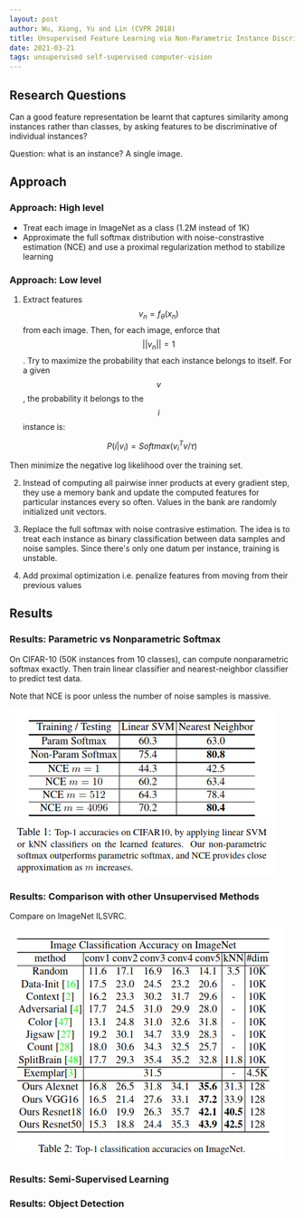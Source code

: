 ```yaml
---
layout: post
author: Wu, Xiong, Yu and Lin (CVPR 2018)
title: Unsupervised Feature Learning via Non-Parametric Instance Discrimination
date: 2021-03-21
tags: unsupervised self-supervised computer-vision
---
```



## Research Questions

Can a good feature representation be learnt that captures similarity among instances
rather than classes, by asking features to be discriminative of individual instances?

Question: what is an instance? A single image.

## Approach

### Approach: High level

- Treat each image in ImageNet as a class (1.2M instead of 1K)
- Approximate the full softmax distribution with noise-constrastive estimation (NCE)
  and use a proximal regularization method to stabilize learning

### Approach: Low level

1. Extract features $$v_n = f_{\theta}(x_n)$$ from each image. Then, for each image,
enforce that $$\lvert \lvert v_n \lvert \lvert = 1$$. Try to maximize the probability
that each instance belongs to itself. For a given $$v$$, the probability it belongs
to the $$i$$ instance is:

$$P(i | v_i) = Softmax(v_i^T v / \tau)$$

Then minimize the negative log likelihood over the training set.

2. Instead of computing all pairwise inner products at every gradient step, they 
use a memory bank and update the computed features for particular instances
every so often. Values in the bank are randomly initialized unit vectors.

3. Replace the full softmax with noise contrasive estimation. The idea is
to treat each instance as binary classification between data samples and noise samples.
Since there's only one datum per instance, training is unstable.

4. Add proximal optimization i.e. penalize features from moving from their previous values

## Results

### Results: Parametric vs Nonparametric Softmax

On CIFAR-10 (50K instances from 10 classes), can compute nonparametric softmax exactly.
Then train linear classifier and nearest-neighbor classifier to predict test data.

Note that NCE is poor unless the number of noise samples is massive.

![](wu_cvpr_2018_unsupervised_feature_learning/table1.png)

### Results: Comparison with other Unsupervised Methods

Compare on ImageNet ILSVRC.

![](wu_cvpr_2018_unsupervised_feature_learning/table2.png)

### Results: Semi-Supervised Learning


### Results: Object Detection